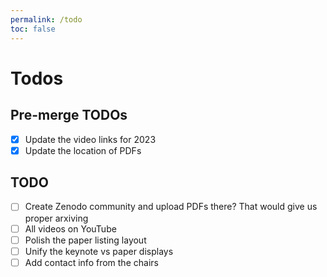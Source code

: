 ```yaml
---
permalink: /todo
toc: false
---
```


# Todos

## Pre-merge TODOs

- [x] Update the video links for 2023
- [x] Update the location of PDFs

## TODO

- [ ] Create Zenodo community and upload PDFs there? 
    That would give us proper arxiving
- [ ] All videos on YouTube
- [ ] Polish the paper listing layout
- [ ] Unify the keynote vs paper displays
- [ ] Add contact info from the chairs
